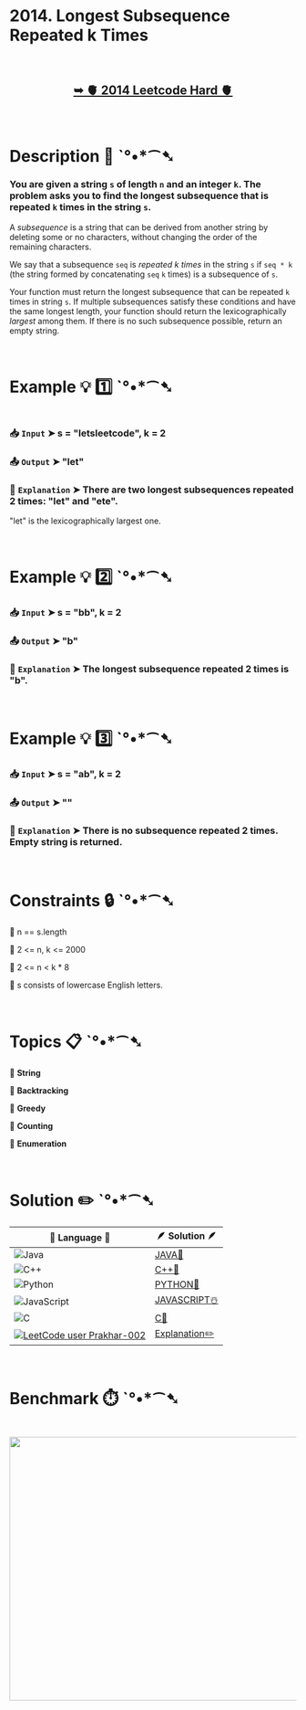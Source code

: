 # 2014. Longest Subsequence Repeated k Times

</br>

<h2 align="center"> 

<a href="https://leetcode.com/problems/longest-subsequence-repeated-k-times/description/?envType=daily-question&envId=2025-06-27"><strong>➥ 🫀 2014 Leetcode Hard 🫀 </strong></a>
</h2>

</br>

# Description 📜 ˋ°•*⁀➷

### You are given a string `s` of length `n` and an integer `k`. The problem asks you to find the longest subsequence that is repeated `k` times in the string `s`.

A *subsequence* is a string that can be derived from another string by deleting some or no characters, without changing the order of the remaining characters.

We say that a subsequence `seq` is *repeated k times* in the string `s` if `seq * k` (the string formed by concatenating `seq` `k` times) is a subsequence of `s`.

Your function must return the longest subsequence that can be repeated `k` times in string `s`. If multiple subsequences satisfy these conditions and have the same longest length, your function should return the lexicographically *largest* among them. If there is no such subsequence possible, return an empty string.

</br>

# Example 💡 1️⃣ ˋ°•*⁀➷

<img src="" width="" height=""/>

  ### 📥 `Input`  ➤ s = "letsleetcode", k = 2

  ### 📤 `Output`  ➤ "let"

  ### 🔦 `Explanation`  ➤ There are two longest subsequences repeated 2 times: "let" and "ete".
"let" is the lexicographically largest one.

</br>

# Example 💡 2️⃣ ˋ°•*⁀➷

  ### 📥 `Input` ➤ s = "bb", k = 2

  ### 📤 `Output`  ➤ "b"

  ### 🔦 `Explanation` ➤ The longest subsequence repeated 2 times is "b".

</br>

# Example 💡 3️⃣ ˋ°•*⁀➷

  ### 📥 `Input` ➤ s = "ab", k = 2

  ### 📤 `Output`  ➤ ""

  ### 🔦 `Explanation` ➤ There is no subsequence repeated 2 times. Empty string is returned.

</br>

# Constraints 🔒 ˋ°•*⁀➷

🔹 n == s.length </br>

🔹 2 <= n, k <= 2000 </br>

🔹 2 <= n < k * 8 </br>

🔹 s consists of lowercase English letters. </br>

</br>

# Topics 📋 ˋ°•*⁀➷

🔸 **String**  </br>

🔸 **Backtracking**  </br>

🔸 **Greedy**  </br>

🔸 **Counting**  </br>

🔸 **Enumeration**  </br>

</br>

# Solution ✏️ ˋ°•*⁀➷

| 📒 Language 📒  | 🪶 Solution 🪶 |
| ------------- | ------------- |
|  ![Java](https://img.shields.io/badge/java-%23ED8B00.svg?style=for-the-badge&logo=openjdk&logoColor=white)  | [JAVA🍁]() |
|  ![C++](https://img.shields.io/badge/c++-%2300599C.svg?style=for-the-badge&logo=c%2B%2B&logoColor=white)  | [C++🎲]()  |
|  ![Python](https://img.shields.io/badge/python-3670A0?style=for-the-badge&logo=python&logoColor=ffdd54)    | [PYTHON🍰]() |
| ![JavaScript](https://img.shields.io/badge/javascript-%23323330.svg?style=for-the-badge&logo=javascript&logoColor=%23F7DF1E)   | [JAVASCRIPT☃️]() |
|   ![C](https://img.shields.io/badge/c-%2300599C.svg?style=for-the-badge&logo=c&logoColor=white)   | [C💖]()  |
| [![LeetCode user Prakhar-002](https://img.shields.io/badge/dynamic/json?style=for-the-badge&labelColor=black&color=%23ffa116&label=Solved&query=solvedOverTotal&url=https%3A%2F%2Fleetcode-badge.vercel.app%2Fapi%2Fusers%2FPrakhar-002&logo=leetcode&logoColor=yellow)](https://leetcode.com/Prakhar-002/)  | [Explanation✏️]() |

</br>

# Benchmark ⏱️ ˋ°•*⁀➷

<h1  align="center" >

<img src ="" width = "700px" height="462px" />

</h1>
